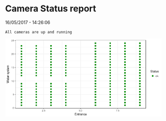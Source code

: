 Camera Status report
================
16/05/2017 - 14:26:06

    All cameras are up and running

![](camreport_files/figure-markdown_github/unnamed-chunk-2-1.png)
